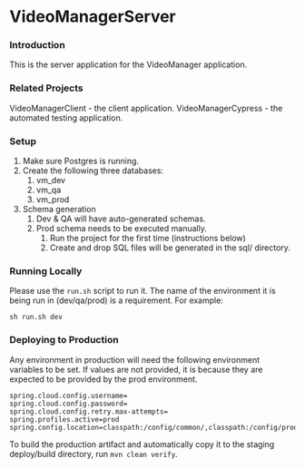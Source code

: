 # VideoManagerServer

### Introduction

This is the server application for the VideoManager application.

### Related Projects

VideoManagerClient - the client application.
VideoManagerCypress - the automated testing application.

### Setup

1. Make sure Postgres is running.
2. Create the following three databases:
    1. vm_dev
    2. vm_qa
    3. vm_prod
3. Schema generation
    1. Dev & QA will have auto-generated schemas.
    2. Prod schema needs to be executed manually.
        1. Run the project for the first time (instructions below)
        2. Create and drop SQL files will be generated in the sql/ directory.

### Running Locally

Please use the `run.sh` script to run it. The name of the environment it is being run in (dev/qa/prod) is a requirement. For example:

`sh run.sh dev`

### Deploying to Production

Any environment in production will need the following environment variables to be set. If values are not provided, it is because they are expected to be provided by the prod environment.

```
spring.cloud.config.username=
spring.cloud.config.password=
spring.cloud.config.retry.max-attempts=
spring.profiles.active=prod
spring.config.location=classpath:/config/common/,classpath:/config/prod/
```

To build the production artifact and automatically copy it to the staging deploy/build directory, run `mvn clean verify`.